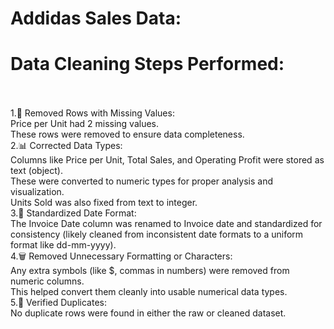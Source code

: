# Addidas Sales Data:
# Data Cleaning Steps Performed:
 <br>
 <br>
 1.🧹 Removed Rows with Missing Values:
<br>
  Price per Unit had 2 missing values.
<br>
  These rows were removed to ensure data completeness.
<br>
 2.📊 Corrected Data Types:
<br>
  Columns like Price per Unit, Total Sales, and Operating Profit were stored as text (object).
<br>
  These were converted to numeric types for proper analysis and visualization.
<br>
  Units Sold was also fixed from text to integer.
<br>
 3.📅 Standardized Date Format:
<br>
  The Invoice Date column was renamed to Invoice date and standardized for consistency (likely cleaned from inconsistent date formats to a uniform format like dd-mm-yyyy).
<br>
 4.🗑️ Removed Unnecessary Formatting or Characters:
<br>
  Any extra symbols (like $, commas in numbers) were removed from numeric columns.
<br>
  This helped convert them cleanly into usable numerical data types.
<br>
 5.🔁 Verified Duplicates:
<br>
  No duplicate rows were found in either the raw or cleaned dataset.
<br>
 
